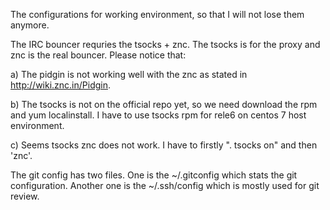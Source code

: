 The configurations for working environment, so that I will not lose them anymore.

The IRC bouncer requries the tsocks + znc. The tsocks is for the proxy and znc is the real bouncer. Please notice that:

a) The pidgin is not working well with the znc as stated in http://wiki.znc.in/Pidgin.

b) The tsocks is not on the official repo yet, so we need download the rpm and yum localinstall. I have to use tsocks rpm for rele6 on centos 7 host environment.

c) Seems tsocks znc does not work. I have to firstly ". tsocks on" and then 'znc'.

The git config has two files. One is the ~/.gitconfig which stats the git configuration. Another one is the ~/.ssh/config which is mostly used for git review.



